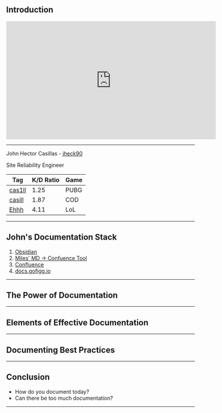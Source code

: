 ## Introduction
<iframe width="560" height="315" src="https://www.youtube.com/embed/wBSJ2Dhr3nM" title="YouTube video player" frameborder="0" allow="accelerometer; autoplay; clipboard-write; encrypted-media; gyroscope; picture-in-picture; web-share" allowfullscreen></iframe>

---
John Hector Casillas - [jheck90](github.com/jheck90)

Site Reliability Engineer

Tag | K/D Ratio | Game
--- | --- | ---
[cas1ll](https://pubglookup.com/players/steam/cas1ll/lifetime) | 1.25 | PUBG
[casill](https://cod.tracker.gg/warzone/profile/battlenet/Casill%2311775/overview) | 1.87 | COD
[Ehhh](https://www.op.gg/summoners/na/Ehhh) | 4.11 | LoL

---
## John's Documentation Stack
1. [Obsidian](https://help.obsidian.md/Getting+started/Download+and+install+Obsidian#:~:text=Install%20Obsidian%20using%20Snap,you%20downloaded%20the%20installation%20file.&text=Open%20Obsidian%20the%20same%20way%20you%20would%20open%20any%20other%20application.,-Install%20Obsidian%20using)
2. [Miles' MD -> Confuence Tool](https://github.com/justmiles/go-markdown2confluence)
3. [Confluence](https://gofigg.atlassian.net/wiki/spaces/~62390a2fee1b5a007027ab57/overview)
4. [docs.gofigg.io](https://docs.gofigg.io/)

---
## The Power of Documentation

---

## Elements of Effective Documentation

---
## Documenting Best Practices
---
## Conclusion
- How do you document today?
- Can there be too much documentation?
---
